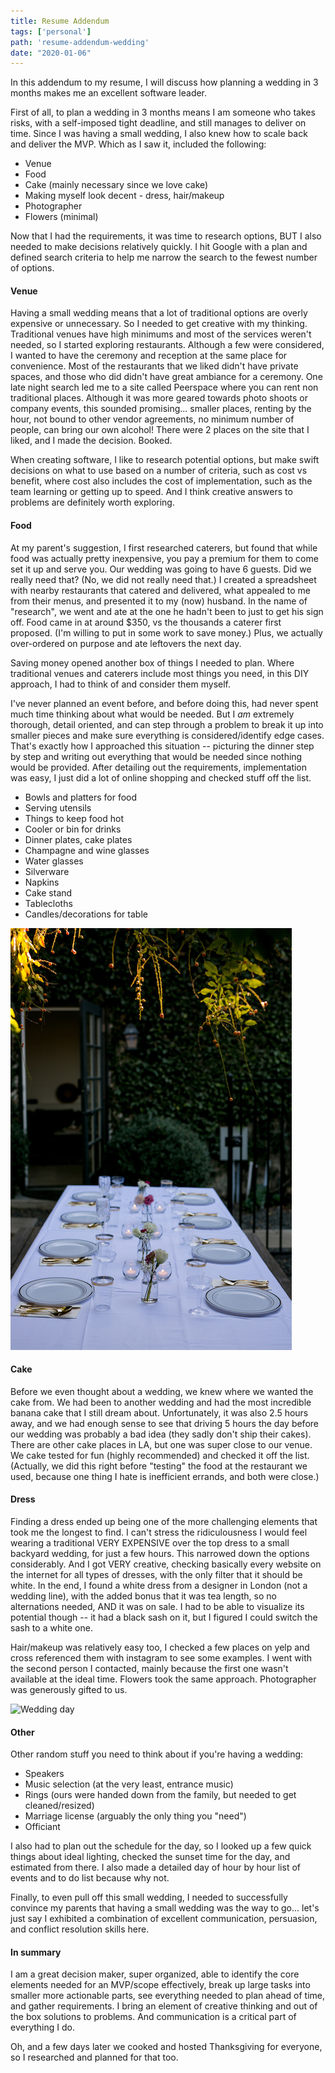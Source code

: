 ```yaml
---
title: Resume Addendum
tags: ['personal']
path: 'resume-addendum-wedding'
date: "2020-01-06"
---
```


In this addendum to my resume, I will discuss how planning a wedding in 3 months makes me an excellent software leader. 

First of all, to plan a wedding in 3 months means I am someone who takes risks, with a self-imposed tight deadline, and still manages to deliver on time. Since I was having a small wedding, I also knew how to scale back and deliver the MVP. Which as I saw it, included the following:
- Venue
- Food
- Cake (mainly necessary since we love cake)
- Making myself look decent - dress, hair/makeup
- Photographer
- Flowers (minimal)

Now that I had the requirements, it was time to research options, BUT I also needed to make decisions relatively quickly. I hit Google with a plan and defined search criteria to help me narrow the search to the fewest number of options.

#### Venue
Having a small wedding means that a lot of traditional options are overly expensive or unnecessary. So I needed to get creative with my thinking. Traditional venues have high minimums and most of the services weren't needed, so I started exploring restaurants. Although a few were considered, I wanted to have the ceremony and reception at the same place for convenience. Most of the restaurants that we liked didn't have private spaces, and those who did didn't have great ambiance for a ceremony. One late night search led me to a site called Peerspace where you can rent non traditional places. Although it was more geared towards photo shoots or company events, this sounded promising... smaller places, renting by the hour, not bound to other vendor agreements, no minimum number of people, can bring our own alcohol! There were 2 places on the site that I liked, and I made the decision. Booked.

When creating software, I like to research potential options, but make swift decisions on what to use based on a number of criteria, such as cost vs benefit, where cost also includes the cost of implementation, such as the team learning or getting up to speed. And I think creative answers to problems are definitely worth exploring.

#### Food
At my parent's suggestion, I first researched caterers, but found that while food was actually pretty inexpensive, you pay a premium for them to come set it up and serve you. Our wedding was going to have 6 guests. Did we really need that? (No, we did not really need that.) I created a spreadsheet with nearby restaurants that catered and delivered, what appealed to me from their menus, and presented it to my (now) husband. In the name of "research", we went and ate at the one he hadn't been to just to get his sign off. Food came in at around $350, vs the thousands a caterer first proposed. (I'm willing to put in some work to save money.) Plus, we actually over-ordered on purpose and ate leftovers the next day.

Saving money opened another box of things I needed to plan. Where traditional venues and caterers include most things you need, in this DIY approach, I had to think of and consider them myself.

I've never planned an event before, and before doing this, had never spent much time thinking about what would be needed. But I _am_ extremely thorough, detail oriented, and can step through a problem to break it up into smaller pieces and make sure everything is considered/identify edge cases. That's exactly how I approached this situation -- picturing the dinner step by step and writing out everything that would be needed since nothing would be provided. After detailing out the requirements, implementation was easy, I just did a lot of online shopping and checked stuff off the list.

- Bowls and platters for food
- Serving utensils
- Things to keep food hot
- Cooler or bin for drinks
- Dinner plates, cake plates
- Champagne and wine glasses
- Water glasses
- Silverware
- Napkins
- Cake stand
- Tablecloths
- Candles/decorations for table

![Finished table](./1.jpg)

#### Cake
Before we even thought about a wedding, we knew where we wanted the cake from. We had been to another wedding and had the most incredible banana cake that I still dream about. Unfortunately, it was also 2.5 hours away, and we had enough sense to see that driving 5 hours the day before our wedding was probably a bad idea (they sadly don't ship their cakes). There are other cake places in LA, but one was super close to our venue. We cake tested for fun (highly recommended) and checked it off the list. (Actually, we did this right before "testing" the food at the restaurant we used, because one thing I hate is inefficient errands, and both were close.)

#### Dress
Finding a dress ended up being one of the more challenging elements that took me the longest to find. I can't stress the ridiculousness I would feel wearing a traditional VERY EXPENSIVE over the top dress to a small backyard wedding, for just a few hours. This narrowed down the options considerably. And I got VERY creative, checking basically every website on the internet for all types of dresses, with the only filter that it should be white. In the end, I found a white dress from a designer in London (not a wedding line), with the added bonus that it was tea length, so no alternations needed, AND it was on sale. I had to be able to visualize its potential though -- it had a black sash on it, but I figured I could switch the sash to a white one.

Hair/makeup was relatively easy too, I checked a few places on yelp and cross referenced them with instagram to see some examples. I went with the second person I contacted, mainly because the first one wasn't available at the ideal time. Flowers took the same approach. Photographer was generously gifted to us.

![Wedding day](./2.jpg)

#### Other
Other random stuff you need to think about if you're having a wedding:
- Speakers
- Music selection (at the very least, entrance music)
- Rings (ours were handed down from the family, but needed to get cleaned/resized)
- Marriage license (arguably the only thing you "need")
- Officiant

I also had to plan out the schedule for the day, so I looked up a few quick things about ideal lighting, checked the sunset time for the day, and estimated from there. I also made a detailed day of hour by hour list of events and to do list because why not.

Finally, to even pull off this small wedding, I needed to successfully convince my parents that having a small wedding was the way to go... let's just say I exhibited a combination of excellent communication, persuasion, and conflict resolution skills here.

#### In summary
I am a great decision maker, super organized, able to identify the core elements needed for an MVP/scope effectively, break up large tasks into smaller more actionable parts, see everything needed to plan ahead of time, and gather requirements. I bring an element of creative thinking and out of the box solutions to problems. And communication is a critical part of everything I do.

Oh, and a few days later we cooked and hosted Thanksgiving for everyone, so I researched and planned for that too.
